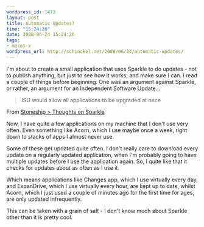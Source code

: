 ```yaml
--- 
wordpress_id: 1473
layout: post
title: Automatic Updates?
time: "15:24:26"
date: 2008-06-24 15:24:26
tags: 
- macos-x
wordpress_url: http://schinckel.net/2008/06/24/automatic-updates/
---
```

I'm about to create a small application that uses Sparkle to do updates - not to publish anything, but just to see how it works, and make sure I can. I read a couple of things before beginning. One was an argument against Sparkle, or rather, an argument for an Independent Software Update...

> ISU would allow all applications to be upgraded at once 

From [Stoneship > Thoughts on Sparkle][1]

Now, I have quite a few applications on my machine that I don't use very often. Even something like Acorn, which I use maybe once a week, right down to stacks of apps I almost never use.

Some of these get updated quite often. I don't really care to download every update on a regularly updated application, when I'm probably going to have multiple updates before I use the application again. So, I quite like that it checks for updates about as often as I use it.

Which means applications like Changes.app, which I use virtually every day, and ExpanDrive, which I use virtually every hour, are kept up to date, whilst Acorn, which I just used a couple of minutes ago for the first time for ages, are only updated infrequently.

This can be taken with a grain of salt - I don't know much about Sparkle other than it is pretty cool.

   [1]: http://stoneship.org/journal/2007/thoughts-on-sparkle/

